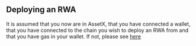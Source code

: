 ## Deploying an RWA

It is assumed that you now are in AssetX, that you have connected a wallet, that you have connected to the chain you wish to deploy an RWA from and that you have gas in your wallet. If not, please see [here](/#ContinuumDAO/AssetX/#connect-your-wallet)



